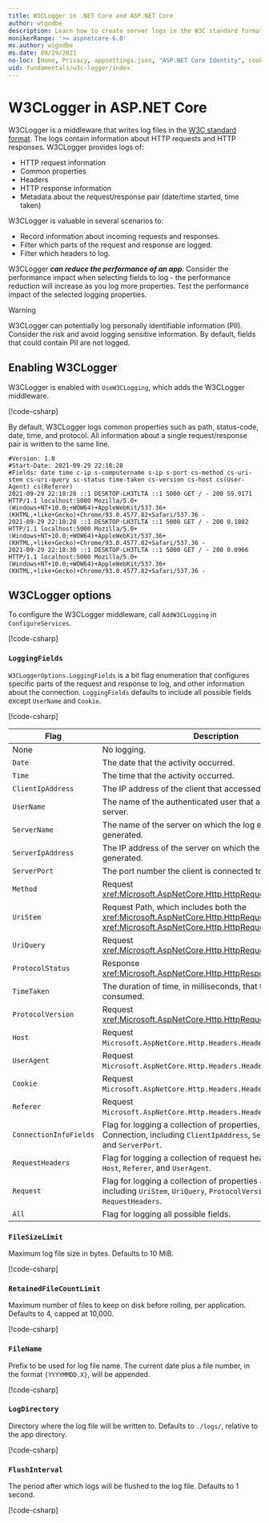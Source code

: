 ```yaml
---
title: W3CLogger in .NET Core and ASP.NET Core
author: wtgodbe
description: Learn how to create server logs in the W3C standard format.
monikerRange: '>= aspnetcore-6.0'
ms.author: wigodbe
ms.date: 09/29/2021
no-loc: [Home, Privacy, appsettings.json, "ASP.NET Core Identity", cookie, Cookie, Blazor, "Blazor Server", "Blazor WebAssembly", "Identity", "Let's Encrypt", Razor, SignalR]
uid: fundamentals/w3c-logger/index
---
```


# W3CLogger in ASP.NET Core

W3CLogger is a middleware that writes log files in the [W3C standard format](https://www.w3.org/TR/WD-logfile.html). The logs contain information about HTTP requests and HTTP responses. W3CLogger provides logs of:

* HTTP request information
* Common properties
* Headers
* HTTP response information
* Metadata about the request/response pair (date/time started, time taken)

W3CLogger is valuable in several scenarios to:

* Record information about incoming requests and responses.
* Filter which parts of the request and response are logged.
* Filter which headers to log.

W3CLogger ***can reduce the performance of an app***. Consider the performance impact when selecting fields to log - the performance reduction will increase as you log more properties. Test the performance impact of the selected logging properties.

> [!WARNING]
> W3CLogger can potentially log personally identifiable information (PII). Consider the risk and avoid logging sensitive information. By default, fields that could contain PII are not logged.

## Enabling W3CLogger

W3CLogger is enabled with `UseW3CLogging`, which adds the W3CLogger middleware.

[!code-csharp[](samples/6.x/Program.cs?name=snippet&highlight=1)]

By default, W3CLogger logs common properties such as path, status-code, date, time, and protocol. All information about a single request/response pair is written to the same line.

```
#Version: 1.0
#Start-Date: 2021-09-29 22:18:28
#Fields: date time c-ip s-computername s-ip s-port cs-method cs-uri-stem cs-uri-query sc-status time-taken cs-version cs-host cs(User-Agent) cs(Referer)
2021-09-29 22:18:28 ::1 DESKTOP-LH3TLTA ::1 5000 GET / - 200 59.9171 HTTP/1.1 localhost:5000 Mozilla/5.0+(Windows+NT+10.0;+WOW64)+AppleWebKit/537.36+(KHTML,+like+Gecko)+Chrome/93.0.4577.82+Safari/537.36 -
2021-09-29 22:18:28 ::1 DESKTOP-LH3TLTA ::1 5000 GET / - 200 0.1802 HTTP/1.1 localhost:5000 Mozilla/5.0+(Windows+NT+10.0;+WOW64)+AppleWebKit/537.36+(KHTML,+like+Gecko)+Chrome/93.0.4577.82+Safari/537.36 -
2021-09-29 22:18:30 ::1 DESKTOP-LH3TLTA ::1 5000 GET / - 200 0.0966 HTTP/1.1 localhost:5000 Mozilla/5.0+(Windows+NT+10.0;+WOW64)+AppleWebKit/537.36+(KHTML,+like+Gecko)+Chrome/93.0.4577.82+Safari/537.36 -
```

## W3CLogger options

To configure the W3CLogger middleware, call `AddW3CLogging` in `ConfigureServices`.

[!code-csharp[](samples/6.x/Program.cs?name=configureservices)]

### `LoggingFields`

`W3CLoggerOptions.LoggingFields` is a bit flag enumeration that configures specific parts of the request and response to log, and other information about the connection. `LoggingFields` defaults to include all possible fields except `UserName` and `Cookie`. 

[!code-csharp[](samples/6.x/Program.cs?name=configureservices&highlight=4)]

| Flag | Description | Value |
| ---- | ----------- | :---: |
| None | No logging. | 0x0 |
| `Date` | The date that the activity occurred. | 0x1 |
| `Time` |  The time that the activity occurred. | 0x2 |
| `ClientIpAddress` |  The IP address of the client that accessed the server. | 0x4 |
| `UserName` |  The name of the authenticated user that accessed the server. | 0x8 |
| `ServerName` |  The name of the server on which the log entry was generated. | 0x10 |
| `ServerIpAddress` |  The IP address of the server on which the log entry was generated. | 0x20 |
| `ServerPort` |  The port number the client is connected to. | 0x40 |
| `Method` |  Request <xref:Microsoft.AspNetCore.Http.HttpRequest.Method>. | 0x80 |
| `UriStem` |  Request Path, which includes both the <xref:Microsoft.AspNetCore.Http.HttpRequest.Path> and <xref:Microsoft.AspNetCore.Http.HttpRequest.PathBase>. | 0x100 |
| `UriQuery` |  Request <xref:Microsoft.AspNetCore.Http.HttpRequest.QueryString>. | 0x200 |
| `ProtocolStatus` |  Response <xref:Microsoft.AspNetCore.Http.HttpResponse.StatusCode>. | 0x400 |
| `TimeTaken` |  The duration of time, in milliseconds, that the action consumed. | 0x800 |
| `ProtocolVersion` |  Request <xref:Microsoft.AspNetCore.Http.HttpRequest.Protocol>. | 0x1000 |
| `Host` |  Request `Microsoft.AspNetCore.Http.Headers.HeaderNames.Host`. | 0x2000 |
| `UserAgent` |  Request `Microsoft.AspNetCore.Http.Headers.HeaderNames.UserAgent`. | 0x4000 |
| `Cookie` |  Request `Microsoft.AspNetCore.Http.Headers.HeaderNames.Cookie`. | 0x8000 |
| `Referer` |  Request `Microsoft.AspNetCore.Http.Headers.HeaderNames.Referer`. | 0x10000 |
| `ConnectionInfoFields` | Flag for logging a collection of properties, about the HTTP Connection, including `ClientIpAddress`, `ServerIpAddress`, and `ServerPort`. | `ClientIpAddress | ServerIpAddress | ServerPort` |
| `RequestHeaders` | Flag for logging a collection of request headers, including `Host`, `Referer`, and `UserAgent`. | `Host | Referer | UserAgent` |
| `Request` | Flag for logging a collection of properties about the request, including `UriStem`, `UriQuery`, `ProtocolVersion`, `Method`, and `RequestHeaders`. | `UriStem | UriQuery | ProtocolVersion | Method | RequestHeaders` |
| `All` | Flag for logging all possible fields. | `Date | Time | ServerName | Method | UriStem | UriQuery | ProtocolStatus | TimeTaken | ProtocolVersion | Host | UserAgent | Referer | ConnectionInfoFields | UserName | Cookie` |

### `FileSizeLimit`

Maximum log file size in bytes. Defaults to 10 MiB.

[!code-csharp[](samples/6.x/Program.cs?name=configureservices&highlight=6)]

### `RetainedFileCountLimit`

Maximum number of files to keep on disk before rolling, per application. Defaults to 4, capped at 10,000.

[!code-csharp[](samples/6.x/Program.cs?name=configureservices&highlight=7)]

### `FileName`

Prefix to be used for log file name. The current date plus a file number, in the format `{YYYYMMDD.X}`, will be appended.

[!code-csharp[](samples/6.x/Program.cs?name=configureservices&highlight=8)]

### `LogDirectory`

Directory where the log file will be written to. Defaults to `./logs/`, relative to the app directory.

[!code-csharp[](samples/6.x/Program.cs?name=configureservices&highlight=9)]

### `FlushInterval`

The period after which logs will be flushed to the log file. Defaults to 1 second.

[!code-csharp[](samples/6.x/Program.cs?name=configureservices&highlight=10)]
